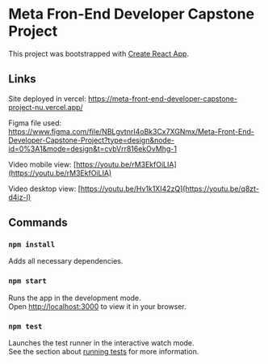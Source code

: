# Meta Fron-End Developer Capstone Project

This project was bootstrapped with [Create React App](https://github.com/facebook/create-react-app).

## Links

Site deployed in vercel:
https://meta-front-end-developer-capstone-project-nu.vercel.app/

Figma file used:
https://www.figma.com/file/NBLgvtnrI4oBk3Cx7XGNmx/Meta-Front-End-Developer-Capstone-Project?type=design&node-id=0%3A1&mode=design&t=cvbVrr816ekOvMhg-1

Video mobile view: [https://youtu.be/rM3EkfOiLIA](https://youtu.be/rM3EkfOiLIA)

Video desktop view: [https://youtu.be/Hv1k1XI42zQ](https://youtu.be/q8zt-d4jz-I)

## Commands

### `npm install`

Adds all necessary dependencies.

### `npm start`

Runs the app in the development mode.\
Open [http://localhost:3000](http://localhost:3000) to view it in your browser.

### `npm test`

Launches the test runner in the interactive watch mode.\
See the section about [running tests](https://facebook.github.io/create-react-app/docs/running-tests) for more information.
